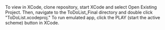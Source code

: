 To view in XCode, clone repository, start XCode and select Open Existing Project. Then, navigate to the ToDoList_Final directory and double click "ToDoList.xcodeproj." To run emulated app, click the PLAY (start the active scheme) button in XCode. 
